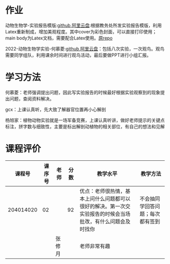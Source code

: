 # 作业

动物生物学-实验报告模版:[github](https://github.com/SCUBioGuide/SCU-Biology-Guide/tree/main/大一上/动物生物学实验/作业/动物生物学-实验报告模版),[阿里云盘](https://www.aliyundrive.com/s/WDarE8ZXhj7):根据教务处所发实验报告模版，利用Latex重新制成，增加美观程度。其中cover为彩色封面，可以直接打印使用；main body为Latex文档，需要配合Latex使用。[原repo](https://github.com/HeMuling/SCU-template-experiment)

2022-动物生物学实验-何慕菱:[github](https://github.com/SCUBioGuide/SCU-Biology-Guide/tree/main/大一上/动物生物学实验/作业/2022-动物生物学实验-何慕菱),[阿里云盘](https://www.aliyundrive.com/s/t12SKcbooH9)：包括八次实验，一次观鸟。观鸟需要同学组队，利用课余时间进行观鸟活动，最后要做PPT进行小组汇报。

# 学习方法

何慕菱：老师强调提出问题，因此写实验报告的时候最好根据实验观察到的现象提出问题，查阅资料解决。

gcx：上课认真听，先大致了解器官位置再小心解剖

杨旭家：植物动物实验就是一场军备竞赛，上课认真听讲，做好老师提示的关键点标注，拼字数与细致性，主要是标出解剖动植物的相关部位，有自己的想法和见解

# 课程评价

| 课程号 | 课序号 | 老师 | 分数 | 教学水平 | 教学方法 |
|-------|-------|-----|---------|---------|-------|
| 204014020 | 02 |  | 92 | 优点：老师很热情，基本上问什么问题都可以很好的解决。第一次交实验报告的时候会当场批改，有什么问题会及时找你 | 不会抽同学回答问题；每次都有签到|
|  |  | 张修月 |  | 老师非常有趣 |  |

